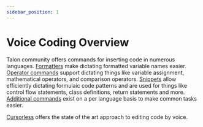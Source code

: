```yaml
---
sidebar_position: 1
---
```


# Voice Coding Overview

Talon community offers commands for inserting code in numerous languages. [Formatters](formatters.md) make dictating formatted variable names easier. [Operator commands](operators.md) support dictating things like variable assignment, mathematical operators, and comparison operators. [Snippets](snippets.md) allow efficiently dictating formulaic code patterns and are used for things like control flow statements, class definitions, return statements and more. [Additional commands](language-specific.md) exist on a per language basis to make common tasks easier.

[Cursorless](https://www.cursorless.org/docs/user/installation/) offers the state of the art approach to editing code by voice.
